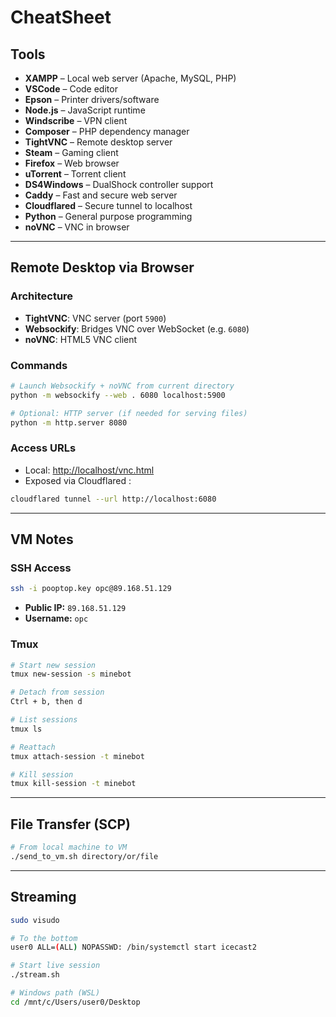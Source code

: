 # CheatSheet

## Tools

- **XAMPP** – Local web server (Apache, MySQL, PHP)
- **VSCode** – Code editor
- **Epson** – Printer drivers/software
- **Node.js** – JavaScript runtime
- **Windscribe** – VPN client
- **Composer** – PHP dependency manager
- **TightVNC** – Remote desktop server
- **Steam** – Gaming client
- **Firefox** – Web browser
- **uTorrent** – Torrent client
- **DS4Windows** – DualShock controller support
- **Caddy** – Fast and secure web server
- **Cloudflared** – Secure tunnel to localhost
- **Python** – General purpose programming
- **noVNC** – VNC in browser

---

## Remote Desktop via Browser

### Architecture

- **TightVNC**: VNC server (port `5900`)
- **Websockify**: Bridges VNC over WebSocket (e.g. `6080`)
- **noVNC**: HTML5 VNC client

### Commands

```bash
# Launch Websockify + noVNC from current directory
python -m websockify --web . 6080 localhost:5900

# Optional: HTTP server (if needed for serving files)
python -m http.server 8080
```

### Access URLs

- Local: [http://localhost/vnc.html](http://localhost:6080/vnc.html)
- Exposed via Cloudflared :
```bash
cloudflared tunnel --url http://localhost:6080
```

---

## VM Notes

### SSH Access

```bash
ssh -i pooptop.key opc@89.168.51.129
```

- **Public IP:** `89.168.51.129`
- **Username:** `opc`

### Tmux

```bash
# Start new session
tmux new-session -s minebot

# Detach from session
Ctrl + b, then d

# List sessions
tmux ls

# Reattach
tmux attach-session -t minebot

# Kill session
tmux kill-session -t minebot
```

---

## File Transfer (SCP)

```bash
# From local machine to VM
./send_to_vm.sh directory/or/file
```

---

## Streaming

```bash
sudo visudo

# To the bottom
user0 ALL=(ALL) NOPASSWD: /bin/systemctl start icecast2

# Start live session
./stream.sh

# Windows path (WSL)
cd /mnt/c/Users/user0/Desktop
```
